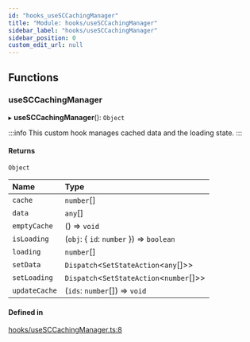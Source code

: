 ```yaml
---
id: "hooks_useSCCachingManager"
title: "Module: hooks/useSCCachingManager"
sidebar_label: "hooks/useSCCachingManager"
sidebar_position: 0
custom_edit_url: null
---
```


## Functions

### useSCCachingManager

▸ **useSCCachingManager**(): `Object`

:::info
This custom hook manages cached data and the loading state.
:::

#### Returns

`Object`

| Name | Type |
| :------ | :------ |
| `cache` | `number`[] |
| `data` | `any`[] |
| `emptyCache` | () => `void` |
| `isLoading` | (`obj`: { `id`: `number`  }) => `boolean` |
| `loading` | `number`[] |
| `setData` | `Dispatch`<`SetStateAction`<`any`[]\>\> |
| `setLoading` | `Dispatch`<`SetStateAction`<`number`[]\>\> |
| `updateCache` | (`ids`: `number`[]) => `void` |

#### Defined in

[hooks/useSCCachingManager.ts:8](https://github.com/selfcommunity/community-ui/blob/0c5b0c7/packages/sc-core/src/hooks/useSCCachingManager.ts#L8)
